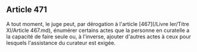 Article 471
----
A tout moment, le juge peut, par dérogation à l'article [467](/Livre Ier/Titre XI/Article 467.md), énumérer certains
actes que la personne en curatelle a la capacité de faire seule ou, à l'inverse,
ajouter d'autres actes à ceux pour lesquels l'assistance du curateur est exigée.
